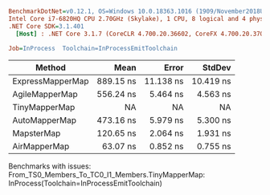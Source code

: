 ``` ini

BenchmarkDotNet=v0.12.1, OS=Windows 10.0.18363.1016 (1909/November2018Update/19H2)
Intel Core i7-6820HQ CPU 2.70GHz (Skylake), 1 CPU, 8 logical and 4 physical cores
.NET Core SDK=3.1.401
  [Host] : .NET Core 3.1.7 (CoreCLR 4.700.20.36602, CoreFX 4.700.20.37001), X64 RyuJIT

Job=InProcess  Toolchain=InProcessEmitToolchain  

```
|           Method |      Mean |     Error |    StdDev |
|----------------- |----------:|----------:|----------:|
| ExpressMapperMap | 889.15 ns | 11.138 ns | 10.419 ns |
|   AgileMapperMap | 556.24 ns |  5.464 ns |  4.563 ns |
|    TinyMapperMap |        NA |        NA |        NA |
|    AutoMapperMap | 473.16 ns |  5.979 ns |  5.300 ns |
|       MapsterMap | 120.65 ns |  2.064 ns |  1.931 ns |
|     AirMapperMap |  63.07 ns |  0.852 ns |  0.755 ns |

Benchmarks with issues:
  From_TS0_Members_To_TC0_I1_Members.TinyMapperMap: InProcess(Toolchain=InProcessEmitToolchain)
